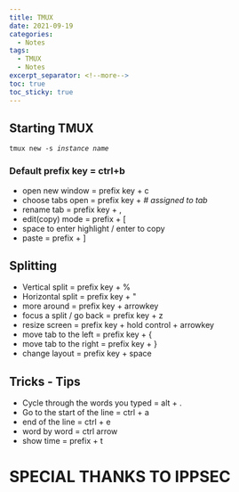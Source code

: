 ```yaml
---
title: TMUX
date: 2021-09-19
categories:
  - Notes
tags:
  - TMUX
  - Notes
excerpt_separator: <!--more-->
toc: true
toc_sticky: true
---
```


<h2 id="starting-tmux">Starting TMUX</h2>

<code>tmux new -s <i>instance name</i></code>

<h3>Default prefix key = ctrl+b</h3>
<ul>
<li>open new window = prefix key + c</li>
<li>choose tabs open = prefix key + <i># assigned to tab</i></li>
<li>rename tab = prefix key + ,</li>
<li>edit(copy) mode = prefix + [</li>
<li>space to enter highlight / enter to copy</li>
<li>paste = prefix + ]</li>
</ul>

<h2>Splitting</h2>
<ul>
<li>Vertical split = prefix key + %</li>
<li>Horizontal split = prefix key + "</li>
<li>more around =  prefix key + arrowkey</li>
<li>focus a split / go back = prefix key + z</li>
<li>resize screen = prefix key + hold control + arrowkey</li>
<li>move tab to the left = prefix key + {</li>
<li>move tab to the right = prefix key + }</li>
<li>change layout = prefix key + space</li>

</ul>

<h2>Tricks - Tips</h2>
<ul>
<li>Cycle through the words you typed = alt + .</li>
<li>Go to the start of the line =  ctrl + a</li>
<li>end of the line = ctrl + e</li>
<li>word by word = ctrl arrow</li>
<li>show time = prefix + t</li>

</ul>

<h1>SPECIAL THANKS TO IPPSEC</h1>
